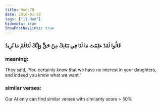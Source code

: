 ```yaml
---
title: Hud:79
date: 2016-01-30
tags: ["11.Hud"]
hidemeta: true 
ShowPostNavLinks: true 
---
```

### قَالُوا لَقَدْ عَلِمْتَ مَا لَنَا فِي بَنَاتِكَ مِنْ حَقٍّ وَإِنَّكَ لَتَعْلَمُ مَا نُرِيدُ
### meaning: 
They said, ‘You certainly know that we have no interest in your daughters, and indeed you know what we want.’
### similar verses: 

Our AI only can find similar verses with similarity score > 50% 




